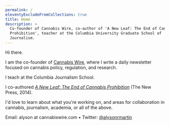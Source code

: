 ```yaml
---
permalink: /
eleventyExcludeFromCollections: true
title: Home
description: >
  Co-founder of Cannabis Wire, co-author of 'A New Leaf: The End of Cannabis
  Prohibition', teacher at the Columbia University Graduate School of
  Journalism.
---
```

[](https://twitter.com/alysonrmartin)Hi there.

I am the co-founder of [Cannabis Wire](https://cannabiswire.com), where I write a daily newsletter focused on cannabis policy, regulation, and research.

I teach at the Columbia Journalism School.

I co-authored *[A New Leaf: The End of Cannabis Prohibition](https://thenewpress.com/books/new-leaf)* (The New Press, 2014).

I'd love to learn about what you're working on, and areas for collaboration in cannabis, journalism, academia, or all of the above.

Email: alyson at cannabiswire.com • Twitter: [@alysonrmartin](https://twitter.com/alysonrmartin)
